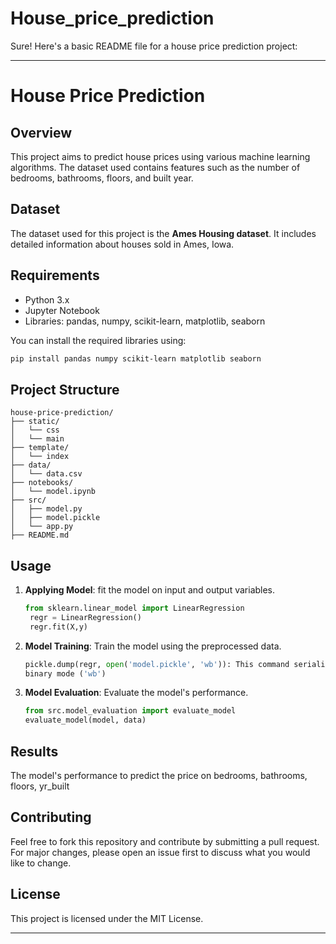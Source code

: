 # House_price_prediction
Sure! Here's a basic README file for a house price prediction project:

---

# House Price Prediction

## Overview
This project aims to predict house prices using various machine learning algorithms. The dataset used contains features such as the number of bedrooms, bathrooms, floors, and built year.

## Dataset
The dataset used for this project is the **Ames Housing dataset**. It includes detailed information about houses sold in Ames, Iowa.

## Requirements
- Python 3.x
- Jupyter Notebook
- Libraries: pandas, numpy, scikit-learn, matplotlib, seaborn

You can install the required libraries using:
```bash
pip install pandas numpy scikit-learn matplotlib seaborn
```

## Project Structure
```
house-price-prediction/
├── static/
│   └── css
│   └── main
├── template/
│   └── index
├── data/
│   └── data.csv
├── notebooks/
│   └── model.ipynb
├── src/
│   ├── model.py
│   ├── model.pickle
│   └── app.py
├── README.md

```

## Usage
1. **Applying Model**: fit the model on input and output variables.
   ```python
   from sklearn.linear_model import LinearRegression
    regr = LinearRegression()
    regr.fit(X,y)
   ```

2. **Model Training**: Train the model using the preprocessed data.
   ```python
   pickle.dump(regr, open('model.pickle', 'wb')): This command serializes the regr object (which is presumably your trained model) and writes it to a file named model.pickle in 
   binary mode ('wb')
    ```
3. **Model Evaluation**: Evaluate the model's performance.
   ```python
   from src.model_evaluation import evaluate_model
   evaluate_model(model, data)
   ```

## Results
The model's performance to predict the price on bedrooms, bathrooms, floors, yr_built

## Contributing
Feel free to fork this repository and contribute by submitting a pull request. For major changes, please open an issue first to discuss what you would like to change.

## License
This project is licensed under the MIT License.

---

